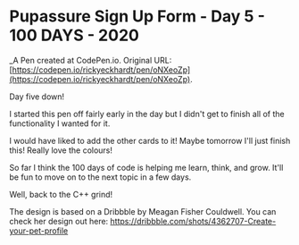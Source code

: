 # Pupassure Sign Up Form - Day 5 - 100 DAYS - 2020
 _A Pen created at CodePen.io. Original URL: [https://codepen.io/rickyeckhardt/pen/oNXeoZp](https://codepen.io/rickyeckhardt/pen/oNXeoZp).

 Day five down! 

I started this pen off fairly early in the day but I didn't get to finish all of the functionality I wanted for it. 

I would have liked to add the other cards to it! Maybe tomorrow I'll just finish this! Really love the colours! 

So far I think the 100 days of code is helping me learn, think, and grow. It'll be fun to move on to the next topic in a few days. 

Well, back to the C++ grind! 

The design is based on a Dribbble by Meagan Fisher Couldwell. You can check her design out here: https://dribbble.com/shots/4362707-Create-your-pet-profile